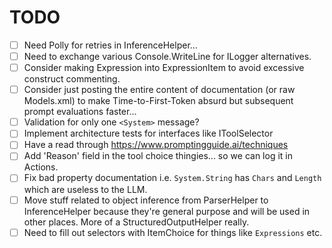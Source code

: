 # TODO

- [ ] Need Polly for retries in InferenceHelper...
- [ ] Need to exchange various Console.WriteLine for ILogger alternatives.
- [ ] Consider making Expression into ExpressionItem to avoid excessive construct commenting.
- [ ] Consider just posting the entire content of documentation (or raw Models.xml) to make Time-to-First-Token absurd but subsequent prompt evaluations faster... 
- [ ] Validation for only one `<System>` message?
- [ ] Implement architecture tests for interfaces like IToolSelector<T> 
- [ ] Have a read through https://www.promptingguide.ai/techniques
- [ ] Add 'Reason' field in the tool choice thingies... so we can log it in Actions.
- [ ] Fix bad property documentation i.e. `System.String` has `Chars` and `Length` which are useless to the LLM.
- [ ] Move stuff related to object inference from ParserHelper to InferenceHelper because they're general purpose and will be used in other places. More of a StructuredOutputHelper really.
- [ ] Need to fill out selectors with ItemChoice for things like `Expressions` etc.
